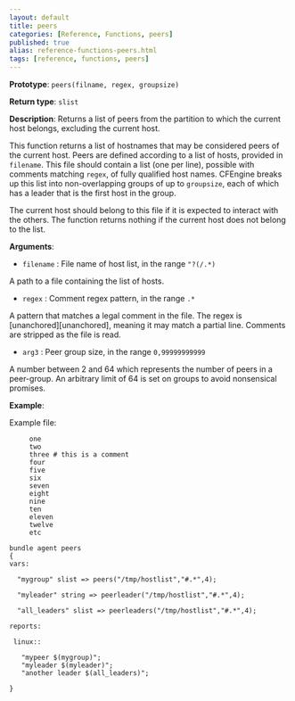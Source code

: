 ```yaml
---
layout: default
title: peers
categories: [Reference, Functions, peers]
published: true
alias: reference-functions-peers.html
tags: [reference, functions, peers]
---
```


**Prototype**: `peers(filname, regex, groupsize)`

**Return type**: `slist`

**Description**: Returns a list of peers from the partition to which
the current host belongs, excluding the current host.

This function returns a list of hostnames that may be considered peers
of the current host. Peers are defined according to a list of hosts,
provided in `filename`. This file should contain a list (one per line), 
possible with comments matching `regex`, of fully qualified host names. 
CFEngine breaks up this list into non-overlapping groups of up to `groupsize`, 
each of which has a leader that is the first host in the group.

The current host should belong to this file if it is expected to interact with 
the others. The function returns nothing if the current host does not belong 
to the list.


**Arguments**:

* `filename` : File name of host list, in the range `"?(/.*)`

A path to a file containing the list of hosts.

* `regex` : Comment regex pattern, in the range `.*`

A pattern that matches a legal comment in the file. The regex is [unanchored][unanchored], 
meaning it may match a partial line. Comments are stripped as the file is 
read.

* `arg3` : Peer group size, in the range `0,99999999999`   

A number between 2 and 64 which represents the number of peers in a 
peer-group. An arbitrary limit of 64 is set on groups to avoid nonsensical 
promises.

**Example**:

Example file:

```cf3
     one
     two
     three # this is a comment
     four
     five
     six
     seven
     eight
     nine
     ten
     eleven
     twelve
     etc
```

```cf3
bundle agent peers
{
vars:

  "mygroup" slist => peers("/tmp/hostlist","#.*",4);

  "myleader" string => peerleader("/tmp/hostlist","#.*",4);

  "all_leaders" slist => peerleaders("/tmp/hostlist","#.*",4);

reports:

 linux::

   "mypeer $(mygroup)";
   "myleader $(myleader)";
   "another leader $(all_leaders)";

}
```
